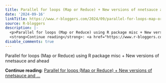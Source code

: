```yaml
---
title: Parallel for loops (Map or Reduce) + New versions of nnetsauce and ahead
date: '2024-09-16'
linkTitle: https://www.r-bloggers.com/2024/09/parallel-for-loops-map-or-reduce-new-versions-of-nnetsauce-and-ahead/
source: R-bloggers
description: |-
  <p>Parallel for loops (Map or Reduce) using R package misc + New versions of nnetsauce and ahead</p>
  <strong>Continue reading</strong>: <a href="https://www.r-bloggers.com/2024/09/parallel-for-loops-map-or-reduce-new-versions-of-nnetsauce-and-ahead/">Parallel for loops (Map or Reduce) + New versions of nnetsauce and ...
disable_comments: true
---
```

<p>Parallel for loops (Map or Reduce) using R package misc + New versions of nnetsauce and ahead</p>
<strong>Continue reading</strong>: <a href="https://www.r-bloggers.com/2024/09/parallel-for-loops-map-or-reduce-new-versions-of-nnetsauce-and-ahead/">Parallel for loops (Map or Reduce) + New versions of nnetsauce and ...